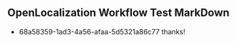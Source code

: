 ## OpenLocalization Workflow Test MarkDown
* 68a58359-1ad3-4a56-afaa-5d5321a86c77 thanks!

<!--HONumber=Jul16_HO5-->


